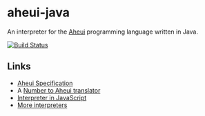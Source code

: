 # aheui-java

An interpreter for the [Aheui](http://esolangs.org/wiki/Aheui) programming language written in Java.

[![Build Status](https://travis-ci.org/arminha/aheui-java.svg?branch=master)](https://travis-ci.org/arminha/aheui-java)

## Links

* [Aheui Specification](http://puzzlet.org/personal/wiki.php/%EC%95%84%ED%9D%AC~Specification>)
* A [Number to Aheui translator](http://dev.tokigun.net/esolang/aheui/number2aheui.py>)
* [Interpreter in JavaScript](http://puzzlet.org/doc/aheui/jsaheui_en.html)
* [More interpreters](https://github.com/aheui)
